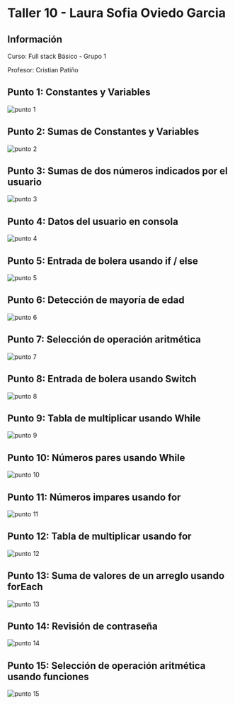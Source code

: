 <h1>Taller 10 - Laura Sofia Oviedo Garcia</h1>

<h2>Información</h2>
<p>Curso: Full stack Básico - Grupo 1</p>
<p>Profesor: Cristian Patiño</p>

<h2>Punto 1: Constantes y Variables</h2>
<img src="./public/images/punto-1.jpg" alt="punto 1">
<h2>Punto 2: Sumas de Constantes y Variables</h2>
<img src="./public/images/punto-2.jpg" alt="punto 2">
<h2>Punto 3: Sumas de dos números indicados por el usuario</h2>
<img src="./public/images/punto-3.jpg" alt="punto 3">
<h2>Punto 4: Datos del usuario en consola</h2>
<img src="./public/images/punto-4.jpg" alt="punto 4">
<h2>Punto 5: Entrada de bolera usando if / else</h2>
<img src="./public/images/punto-5.jpg" alt="punto 5">
<h2>Punto 6: Detección de mayoría de edad</h2>
<img src="./public/images/punto-6.jpg" alt="punto 6">
<h2>Punto 7: Selección de operación aritmética</h2>
<img src="./public/images/punto-7.jpg" alt="punto 7">
<h2>Punto 8: Entrada de bolera usando Switch</h2>
<img src="./public/images/punto-8.jpg" alt="punto 8">
<h2>Punto 9: Tabla de multiplicar usando While</h2>
<img src="./public/images/punto-9.jpg" alt="punto 9">
<h2>Punto 10: Números pares usando While</h2>
<img src="./public/images/punto-10.jpg" alt="punto 10">
<h2>Punto 11: Números impares usando for</h2>
<img src="./public/images/punto-11.jpg" alt="punto 11">
<h2>Punto 12: Tabla de multiplicar usando for</h2>
<img src="./public/images/punto-12.jpg" alt="punto 12">
<h2>Punto 13: Suma de valores de un arreglo usando forEach</h2>
<img src="./public/images/punto-13.jpg" alt="punto 13">
<h2>Punto 14: Revisión de contraseña</h2>
<img src="./public/images/punto14.jpg" alt="punto 14">
<h2>Punto 15: Selección de operación aritmética usando funciones</h2>
<img src="./public/images/punto-15.jpg" alt="punto 15">